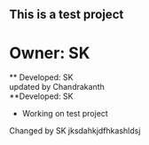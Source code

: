 ## This is a test project
# Owner: SK<br>
** Developed: SK<br>
updated by Chandrakanth<br>
**Developed: SK<br>
* Working on test project<br>

Changed by SK
jksdahkjdfhkashldsj
